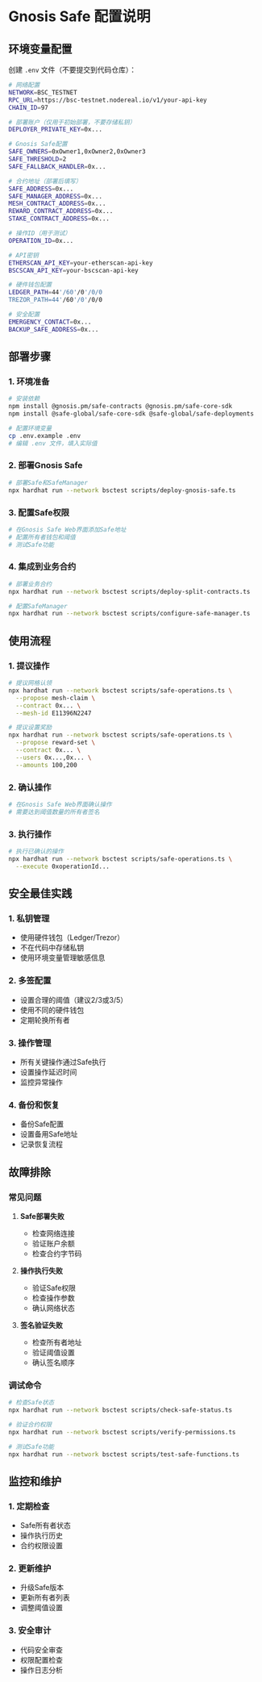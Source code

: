 # Gnosis Safe 配置说明

## 环境变量配置

创建 `.env` 文件（不要提交到代码仓库）：

```bash
# 网络配置
NETWORK=BSC_TESTNET
RPC_URL=https://bsc-testnet.nodereal.io/v1/your-api-key
CHAIN_ID=97

# 部署账户（仅用于初始部署，不要存储私钥）
DEPLOYER_PRIVATE_KEY=0x...

# Gnosis Safe配置
SAFE_OWNERS=0xOwner1,0xOwner2,0xOwner3
SAFE_THRESHOLD=2
SAFE_FALLBACK_HANDLER=0x...

# 合约地址（部署后填写）
SAFE_ADDRESS=0x...
SAFE_MANAGER_ADDRESS=0x...
MESH_CONTRACT_ADDRESS=0x...
REWARD_CONTRACT_ADDRESS=0x...
STAKE_CONTRACT_ADDRESS=0x...

# 操作ID（用于测试）
OPERATION_ID=0x...

# API密钥
ETHERSCAN_API_KEY=your-etherscan-api-key
BSCSCAN_API_KEY=your-bscscan-api-key

# 硬件钱包配置
LEDGER_PATH=44'/60'/0'/0/0
TREZOR_PATH=44'/60'/0'/0/0

# 安全配置
EMERGENCY_CONTACT=0x...
BACKUP_SAFE_ADDRESS=0x...
```

## 部署步骤

### 1. 环境准备
```bash
# 安装依赖
npm install @gnosis.pm/safe-contracts @gnosis.pm/safe-core-sdk
npm install @safe-global/safe-core-sdk @safe-global/safe-deployments

# 配置环境变量
cp .env.example .env
# 编辑 .env 文件，填入实际值
```

### 2. 部署Gnosis Safe
```bash
# 部署Safe和SafeManager
npx hardhat run --network bsctest scripts/deploy-gnosis-safe.ts
```

### 3. 配置Safe权限
```bash
# 在Gnosis Safe Web界面添加Safe地址
# 配置所有者钱包和阈值
# 测试Safe功能
```

### 4. 集成到业务合约
```bash
# 部署业务合约
npx hardhat run --network bsctest scripts/deploy-split-contracts.ts

# 配置SafeManager
npx hardhat run --network bsctest scripts/configure-safe-manager.ts
```

## 使用流程

### 1. 提议操作
```bash
# 提议网格认领
npx hardhat run --network bsctest scripts/safe-operations.ts \
  --propose mesh-claim \
  --contract 0x... \
  --mesh-id E11396N2247

# 提议设置奖励
npx hardhat run --network bsctest scripts/safe-operations.ts \
  --propose reward-set \
  --contract 0x... \
  --users 0x...,0x... \
  --amounts 100,200
```

### 2. 确认操作
```bash
# 在Gnosis Safe Web界面确认操作
# 需要达到阈值数量的所有者签名
```

### 3. 执行操作
```bash
# 执行已确认的操作
npx hardhat run --network bsctest scripts/safe-operations.ts \
  --execute 0xoperationId...
```

## 安全最佳实践

### 1. 私钥管理
- 使用硬件钱包（Ledger/Trezor）
- 不在代码中存储私钥
- 使用环境变量管理敏感信息

### 2. 多签配置
- 设置合理的阈值（建议2/3或3/5）
- 使用不同的硬件钱包
- 定期轮换所有者

### 3. 操作管理
- 所有关键操作通过Safe执行
- 设置操作延迟时间
- 监控异常操作

### 4. 备份和恢复
- 备份Safe配置
- 设置备用Safe地址
- 记录恢复流程

## 故障排除

### 常见问题

1. **Safe部署失败**
   - 检查网络连接
   - 验证账户余额
   - 检查合约字节码

2. **操作执行失败**
   - 验证Safe权限
   - 检查操作参数
   - 确认网络状态

3. **签名验证失败**
   - 检查所有者地址
   - 验证阈值设置
   - 确认签名顺序

### 调试命令

```bash
# 检查Safe状态
npx hardhat run --network bsctest scripts/check-safe-status.ts

# 验证合约权限
npx hardhat run --network bsctest scripts/verify-permissions.ts

# 测试Safe功能
npx hardhat run --network bsctest scripts/test-safe-functions.ts
```

## 监控和维护

### 1. 定期检查
- Safe所有者状态
- 操作执行历史
- 合约权限设置

### 2. 更新维护
- 升级Safe版本
- 更新所有者列表
- 调整阈值设置

### 3. 安全审计
- 代码安全审查
- 权限配置检查
- 操作日志分析
